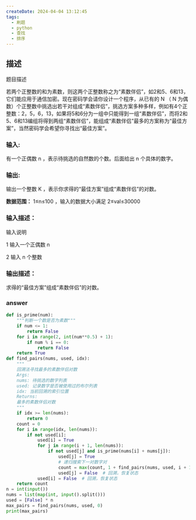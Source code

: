 ```yaml
---
createDate: 2024-04-04 13:12:45
tags:
  - 刷题
  - python
  - 查找
  - 排序
---
```

## 描述

题目描述

若两个正整数的和为素数，则这两个正整数称之为“素数伴侣”，如2和5、6和13，它们能应用于通信加密。现在密码学会请你设计一个程序，从已有的 N （ N 为偶数）个正整数中挑选出若干对组成“素数伴侣”，挑选方案多种多样，例如有4个正整数：2，5，6，13，如果将5和6分为一组中只能得到一组“素数伴侣”，而将2和5、6和13编组将得到两组“素数伴侣”，能组成“素数伴侣”最多的方案称为“最佳方案”，当然密码学会希望你寻找出“最佳方案”。

### 输入:

有一个正偶数 n ，表示待挑选的自然数的个数。后面给出 n 个具体的数字。

### 输出:

输出一个整数 K ，表示你求得的“最佳方案”组成“素数伴侣”的对数。

**数据范围：**  1≤n≤100  ，输入的数据大小满足 2≤val≤30000

### 输入描述：

输入说明

1 输入一个正偶数 n

2 输入 n 个整数

### 输出描述：

求得的“最佳方案”组成“素数伴侣”的对数。

### answer
```python
def is_prime(num):
    """判断一个数是否为素数"""
    if num <= 1:
        return False
    for i in range(2, int(num**0.5) + 1):
        if num % i == 0:
            return False
    return True
def find_pairs(nums, used, idx):
    """
    回溯法寻找最多的素数伴侣对数
    Args:
    nums: 待挑选的数字列表
    used: 记录数字是否被使用过的布尔列表
    idx: 当前回溯的索引位置
    Returns:
    最多的素数伴侣对数
    """
    if idx >= len(nums):
        return 0
    count = 0
    for i in range(idx, len(nums)):
        if not used[i]:
            used[i] = True
            for j in range(i + 1, len(nums)):
                if not used[j] and is_prime(nums[i] + nums[j]):
                    used[j] = True
                    # 递归搜索下一对数字对
                    count = max(count, 1 + find_pairs(nums, used, i + 1))
                    used[j] = False  # 回溯，恢复状态
            used[i] = False  # 回溯，恢复状态
    return count
n = int(input())
nums = list(map(int, input().split()))
used = [False] * n
max_pairs = find_pairs(nums, used, 0)
print(max_pairs)
```
